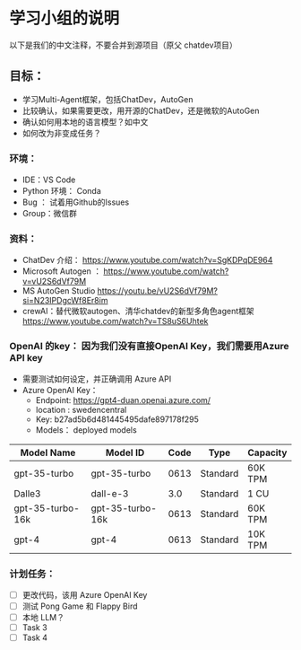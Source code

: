 # 学习小组的说明
以下是我们的中文注释，不要合并到源项目（原父 chatdev项目）
## 目标：
- 学习Multi-Agent框架，包括ChatDev，AutoGen
- 比较确认，如果需要更改，用开源的ChatDev，还是微软的AutoGen
- 确认如何用本地的语言模型？如中文
- 如何改为非变成任务？

### 环境：
- IDE：VS Code
- Python 环境： Conda
- Bug ： 试着用Github的Issues
- Group：微信群

### 资料：
- ChatDev 介绍： https://www.youtube.com/watch?v=SgKDPqDE964
- Microsoft Autogen ： https://www.youtube.com/watch?v=vU2S6dVf79M
- MS AutoGen Studio https://youtu.be/vU2S6dVf79M?si=N23IPDgcWf8Er8im
- crewAI：替代微软autogen、清华chatdev的新型多角色agent框架 
https://www.youtube.com/watch?v=TS8uS6Uhtek

### OpenAI 的key： 因为我们没有直接OpenAI Key，我们需要用Azure API key
- 需要测试如何设定，并正确调用 Azure API
- Azure OpenAI Key：
    - Endpoint:  https://gpt4-duan.openai.azure.com/
    - location : swedencentral
    - Key: b27ad5b6d481445495dafe897178f295
    - Models： deployed models

| Model Name       | Model ID         | Code | Type     | Capacity |
|------------------|------------------|------|----------|----------|
| gpt-35-turbo     | gpt-35-turbo     | 0613 | Standard | 60K TPM  |
| Dalle3           | dall-e-3         | 3.0  | Standard | 1 CU     |
| gpt-35-turbo-16k | gpt-35-turbo-16k | 0613 | Standard | 60K TPM  |
| gpt-4            | gpt-4            | 0613 | Standard | 10K TPM  |

### 计划任务：
- [ ] 更改代码，该用 Azure OpenAI Key
- [ ] 测试 Pong Game 和 Flappy Bird
- [ ] 本地 LLM？
- [ ] Task 3 
- [ ] Task 4
